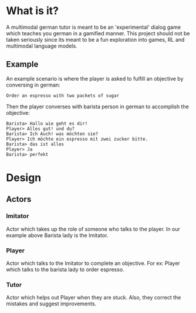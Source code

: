 # What is it?

A multimodal german tutor is meant to be an 'experimental' dialog game which teaches you german in a gamified manner. This project should not be taken seriously since its meant to be a fun exploration into games, RL and multimodal language models.

## Example
An example scenario is where the player is asked to fulfill an objective by conversing in german:
```
Order an espresso with two packets of sugar
``` 
Then the player converses with barista person in german to accomplish the objective:
```
Barista> Hallo wie geht es dir!
Player> Alles gut! und du?
Barista> Ich Auch! was möchten sie?
Player> Ich möchte ein espresso mit zwei zucker bitte.
Barista> das ist alles
Player> Ja
Barista> perfekt
```

# Design

## Actors


### Imitator
Actor which takes up the role of someone who talks to the player. In our example above Barista lady is the Imitator.

### Player
Actor which talks to the Imitator to complete an objective. For ex: Player which talks to the barista lady to order espresso.

### Tutor
Actor which helps out Player when they are stuck. Also, they correct the mistakes and suggest improvements.




